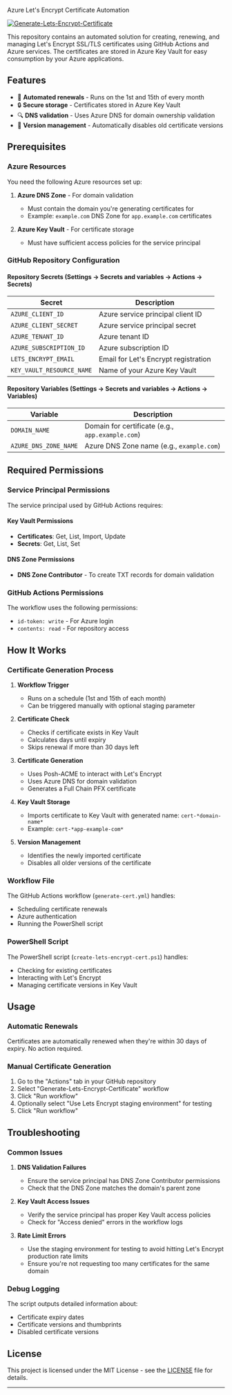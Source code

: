  Azure Let's Encrypt Certificate Automation

[![Generate-Lets-Encrypt-Certificate](https://github.com/AddEleven/lets-encrypt-automation/actions/workflows/cert-mgmt.yml/badge.svg)](https://github.com/AddEleven/lets-encrypt-automation/actions/workflows/cert-mgmt.yml)

This repository contains an automated solution for creating, renewing, and managing Let's Encrypt SSL/TLS certificates using GitHub Actions and Azure services. The certificates are stored in Azure Key Vault for easy consumption by your Azure applications.

## Features

- 🔄 **Automated renewals** - Runs on the 1st and 15th of every month
- 🔒 **Secure storage** - Certificates stored in Azure Key Vault
- 🔍 **DNS validation** - Uses Azure DNS for domain ownership validation
- 🔄 **Version management** - Automatically disables old certificate versions

## Prerequisites

### Azure Resources

You need the following Azure resources set up:

1. **Azure DNS Zone** - For domain validation
   - Must contain the domain you're generating certificates for
   - Example: `example.com` DNS Zone for `app.example.com` certificates

2. **Azure Key Vault** - For certificate storage
   - Must have sufficient access policies for the service principal

### GitHub Repository Configuration

#### Repository Secrets (Settings → Secrets and variables → Actions → Secrets)

| Secret | Description |
|--------|-------------|
| `AZURE_CLIENT_ID` | Azure service principal client ID |
| `AZURE_CLIENT_SECRET` | Azure service principal secret |
| `AZURE_TENANT_ID` | Azure tenant ID |
| `AZURE_SUBSCRIPTION_ID` | Azure subscription ID |
| `LETS_ENCRYPT_EMAIL` | Email for Let's Encrypt registration |
| `KEY_VAULT_RESOURCE_NAME` | Name of your Azure Key Vault |

#### Repository Variables (Settings → Secrets and variables → Actions → Variables)

| Variable | Description |
|----------|-------------|
| `DOMAIN_NAME` | Domain for certificate (e.g., `app.example.com`) |
| `AZURE_DNS_ZONE_NAME` | Azure DNS Zone name (e.g., `example.com`) |

## Required Permissions

### Service Principal Permissions

The service principal used by GitHub Actions requires:

#### Key Vault Permissions
- **Certificates**: Get, List, Import, Update
- **Secrets**: Get, List, Set

#### DNS Zone Permissions
- **DNS Zone Contributor** - To create TXT records for domain validation

### GitHub Actions Permissions

The workflow uses the following permissions:
- `id-token: write` - For Azure login
- `contents: read` - For repository access

## How It Works

### Certificate Generation Process

1. **Workflow Trigger**
   - Runs on a schedule (1st and 15th of each month)
   - Can be triggered manually with optional staging parameter

2. **Certificate Check**
   - Checks if certificate exists in Key Vault
   - Calculates days until expiry
   - Skips renewal if more than 30 days left

3. **Certificate Generation**
   - Uses Posh-ACME to interact with Let's Encrypt
   - Uses Azure DNS for domain validation
   - Generates a Full Chain PFX certificate

4. **Key Vault Storage**
   - Imports certificate to Key Vault with generated name: `cert-*domain-name*`
   - Example: `cert-*app-example-com*`

5. **Version Management**
   - Identifies the newly imported certificate
   - Disables all older versions of the certificate

### Workflow File

The GitHub Actions workflow (`generate-cert.yml`) handles:
- Scheduling certificate renewals
- Azure authentication
- Running the PowerShell script

### PowerShell Script

The PowerShell script (`create-lets-encrypt-cert.ps1`) handles:
- Checking for existing certificates
- Interacting with Let's Encrypt
- Managing certificate versions in Key Vault

## Usage

### Automatic Renewals

Certificates are automatically renewed when they're within 30 days of expiry. No action required.

### Manual Certificate Generation

1. Go to the "Actions" tab in your GitHub repository
2. Select "Generate-Lets-Encrypt-Certificate" workflow
3. Click "Run workflow"
4. Optionally select "Use Lets Encrypt staging environment" for testing
5. Click "Run workflow"

## Troubleshooting

### Common Issues

1. **DNS Validation Failures**
   - Ensure the service principal has DNS Zone Contributor permissions
   - Check that the DNS Zone matches the domain's parent zone

2. **Key Vault Access Issues**
   - Verify the service principal has proper Key Vault access policies
   - Check for "Access denied" errors in the workflow logs

3. **Rate Limit Errors**
   - Use the staging environment for testing to avoid hitting Let's Encrypt production rate limits
   - Ensure you're not requesting too many certificates for the same domain

### Debug Logging

The script outputs detailed information about:
- Certificate expiry dates
- Certificate versions and thumbprints
- Disabled certificate versions

## License

This project is licensed under the MIT License - see the [LICENSE](LICENSE) file for details.

---

